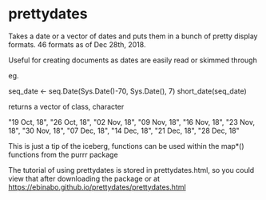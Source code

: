 # prettydates

Takes a date or a vector of dates and puts them in a  bunch of pretty display formats.  46 formats as of Dec 28th, 2018.

Useful for creating documents as dates are easily read or skimmed through

eg. 

seq_date <- seq.Date(Sys.Date()-70, Sys.Date(), 7)
short_date(seq_date)

returns a vector of class, character

"19 Oct, 18", "26 Oct, 18", "02 Nov, 18", "09 Nov, 18", "16 Nov, 18",
"23 Nov, 18", "30 Nov, 18", "07 Dec, 18", "14 Dec, 18", "21 Dec, 18",
"28 Dec, 18"

This is just a tip of the iceberg, functions can be used within the map*() functions from the purrr package 

The tutorial of using prettydates is stored in prettydates.html, so you could view that after downloading the package
or at https://ebinabo.github.io/prettydates/prettydates.html
